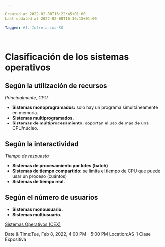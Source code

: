 ```yaml
---

Created at 2022-02-08T16:22:45+01:00
Last updated at 2022-02-08T16:36:15+01:00

Tagged: #1.-Intro-a-los-SO

---
```


# Clasificación de los sistemas operativos
## Según la utilización de recursos

_Principalmente, CPU._

* **Sistemas monoprogramados:** solo hay un programa simultáneamente en memoria.
* **Sistemas multiprogramados.**
* **Sistemas de multiprocesamiento:** soportan el uso de más de una CPU/núcleo.

## Según la interactividad

_Tiempo de respuesta_

* **Sistemas de procesamiento por lotes (**batch**)**
* **Sistemas de tiempo compartido:** se limita el tiempo de CPU que puede usar un proceso (cuántos)
* **Sistemas de tiempo real.**

## Según el número de usuarios

* **Sistemas monousuario.**
* **Sistemas multiusuario.**




[Sistemas Operativos (CEX)](https://www.google.com/calendar/event?eid=XzhkOWxjZ3JmZHByNmFzams2c3EzZW9waWM0cjY0b3BuY2NvbWFkcG83MHBqMGUxbmNvcTMwYzFsYzhwM2VwMWxjcGlnIHVuZGVyc2NvcmViaXNAbQ)

Date & Time:Tue, Feb 8, 2022, 4:00 PM - 5:00 PM
Location:AS-1
Clase Expositiva


